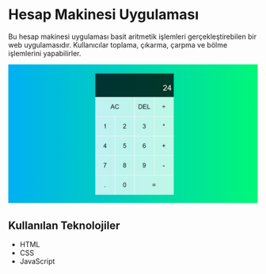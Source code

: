 # Hesap Makinesi Uygulaması

Bu hesap makinesi uygulaması basit aritmetik işlemleri gerçekleştirebilen bir web uygulamasıdır. Kullanıcılar toplama, çıkarma, çarpma ve bölme işlemlerini yapabilirler.

![Hesap Makinesi Uygulaması](https://github.com/GalipSamil/calculator/blob/main/images/1.png)



## Kullanılan Teknolojiler

- HTML
- CSS
- JavaScript

